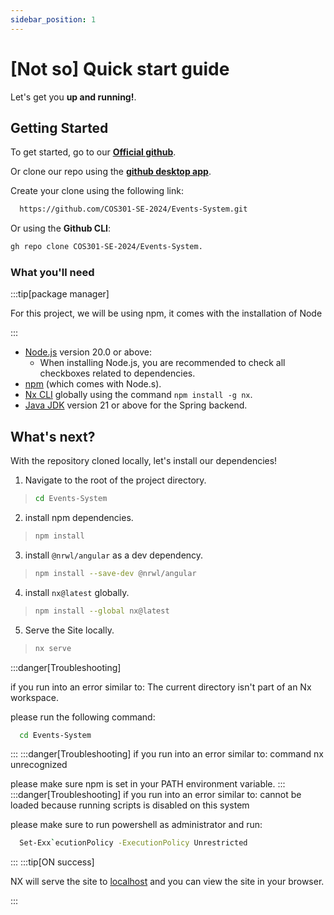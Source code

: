 ```yaml
---
sidebar_position: 1
---
```


# [Not so] Quick start guide

Let's get you **up and running!**.

## Getting Started

To get started, go to our **[Official github](https://github.com/COS301-SE-2024/Events-System)**.

Or clone our repo using the **[github desktop app](https://desktop.github.com)**.

Create your clone using the following link:
```bash
  https://github.com/COS301-SE-2024/Events-System.git
```


Or using the **Github CLI**:
```bash
gh repo clone COS301-SE-2024/Events-System.
```

### What you'll need
:::tip[package manager]

For this project, we will be using npm, it comes with the installation of Node

:::
- [Node.js](https://nodejs.org/en/download/) version 20.0 or above:
  - When installing Node.js, you are recommended to check all checkboxes related to dependencies.
- [npm](https://www.npmjs.com/get-npm) (which comes with Node.s).
- [Nx CLI](https://nx.dev/latest/angular/getting-started/intro) globally using the command `npm install -g nx`.
- [Java JDK](https://www.oracle.com/java/technologies/javase-jdk11-downloads.html) version 21 or above for the Spring backend.

## What's next?

With the repository cloned locally, let's install our dependencies!

1. Navigate to the root of the project directory.
  > ```bash
  > cd Events-System
  > ```
2. install npm dependencies.
  >```bash
  >npm install
  >```
3. install `@nrwl/angular` as a dev dependency.
  > ```bash
  > npm install --save-dev @nrwl/angular
  > ```
4. install `nx@latest` globally.
  > ```bash
  > npm install --global nx@latest
  > ```
5. Serve the Site locally.
  > ```bash
  > nx serve
  > ```
:::danger[Troubleshooting]

if you run into an error similar to: The current directory isn't part of an Nx workspace.

please run the following command:
```bash
  cd Events-System
```
:::
:::danger[Troubleshooting]
if you run into an error similar to: command nx unrecognized

please make sure npm is set in your PATH environment variable.
:::
:::danger[Troubleshooting]
if you run into an error similar to:  cannot be loaded because running scripts is disabled on this system

please make sure to run powershell as administrator and run:
```bash
  Set-Exx`ecutionPolicy -ExecutionPolicy Unrestricted
```
:::
:::tip[ON success]

NX will serve the site to [localhost](http://localhost:4200) and you can view the site in your browser.

:::

